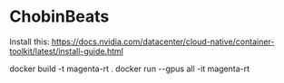 # ChobinBeats

Install this: https://docs.nvidia.com/datacenter/cloud-native/container-toolkit/latest/install-guide.html

docker build -t magenta-rt .
docker run --gpus all -it magenta-rt
